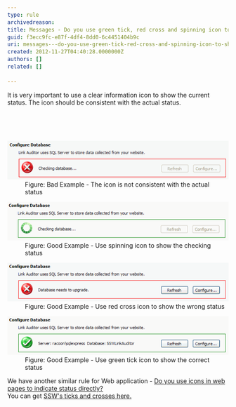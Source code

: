 ```yaml
---
type: rule
archivedreason: 
title: Messages - Do you use green tick, red cross and spinning icon to show the status?
guid: f3ecc9fc-e87f-4df4-8dd0-6c4451404b9c
uri: messages---do-you-use-green-tick-red-cross-and-spinning-icon-to-show-the-status
created: 2012-11-27T04:40:28.0000000Z
authors: []
related: []

---
```



<p>It is very important to use a clear information icon to show the current status. The icon should be consistent with the actual status.</p>
<br><excerpt class='endintro'></excerpt><br>
​<dl class="badImage"><dt><img alt="inconsistent icon and actual status" src="../../assets/wrongIconStatus.gif" /></dt>
<dd>Figure: Bad Example - The icon is not consistent with the actual status</dd></dl>
<dl class="goodImage"><dt><img alt="spinning icon to show status" src="../../assets/spinningIconStatus.gif" /></dt>
<dd>Figure: Good Example - Use spinning icon to show the checking status</dd></dl>
<dl class="goodImage"><dt><img alt="cross icon to show status" src="../../assets/crossIconStatus.gif" /></dt>
<dd>Figure: Good Example - Use red cross icon to show the wrong status</dd></dl>
<dl class="goodImage"><dt><img alt="green tick icon to show status" src="../../assets/tickIconStatus.gif" /></dt>
<dd>Figure: Good Example - Use green tick icon to show the correct status</dd></dl>
<div>We have another similar rule for Web application - <a href="http://www.ssw.com.au/ssw/standards/rules/RulesToBetterWebsitesLayout.aspx#StatusIcon">Do you use icons in web pages to indicate status directly?</a></div>
<div>You can get <a href="http://www.ssw.com.au/ssw/standards/images/OurTicksCrosses/browse.aspx">SSW's ticks and crosses here.</a></div>



